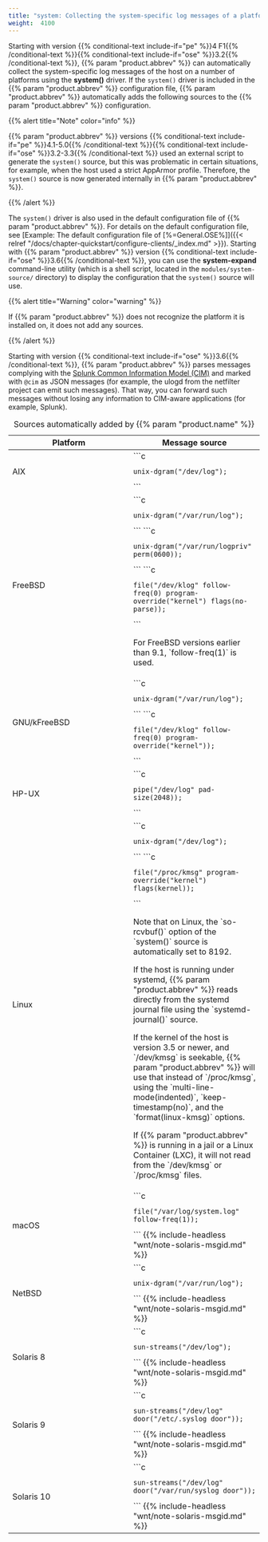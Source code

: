 ```yaml
---
title: "system: Collecting the system-specific log messages of a platform"
weight:  4100
---
```

<!-- DISCLAIMER: This file is based on the syslog-ng Open Source Edition documentation https://github.com/balabit/syslog-ng-ose-guides/commit/2f4a52ee61d1ea9ad27cb4f3168b95408fddfdf2 and is used under the terms of The syslog-ng Open Source Edition Documentation License. The file has been modified by Axoflow. -->

Starting with version {{% conditional-text include-if="pe" %}}4 F1{{% /conditional-text %}}{{% conditional-text include-if="ose" %}}3.2{{% /conditional-text %}}, {{% param "product.abbrev" %}} can automatically collect the system-specific log messages of the host on a number of platforms using the **system()** driver. If the `system()` driver is included in the {{% param "product.abbrev" %}} configuration file, {{% param "product.abbrev" %}} automatically adds the following sources to the {{% param "product.abbrev" %}} configuration.

{{% alert title="Note" color="info" %}}

{{% param "product.abbrev" %}} versions {{% conditional-text include-if="pe" %}}4.1-5.0{{% /conditional-text %}}{{% conditional-text include-if="ose" %}}3.2-3.3{{% /conditional-text %}} used an external script to generate the `system()` source, but this was problematic in certain situations, for example, when the host used a strict AppArmor profile. Therefore, the `system()` source is now generated internally in {{% param "product.abbrev" %}}.

{{% /alert %}}

The `system()` driver is also used in the default configuration file of {{% param "product.abbrev" %}}. For details on the default configuration file, see [Example: The default configuration file of [%=General.OSE%]]({{< relref "/docs/chapter-quickstart/configure-clients/_index.md" >}}). Starting with {{% param "product.abbrev" %}} version {{% conditional-text include-if="ose" %}}3.6{{% /conditional-text %}}, you can use the **system-expand** command-line utility (which is a shell script, located in the `modules/system-source/` directory) to display the configuration that the `system()` source will use.

{{% alert title="Warning" color="warning" %}}

If {{% param "product.abbrev" %}} does not recognize the platform it is installed on, it does not add any sources.

{{% /alert %}}

Starting with version {{% conditional-text include-if="ose" %}}3.6{{% /conditional-text %}}, {{% param "product.abbrev" %}} parses messages complying with the [Splunk Common Information Model (CIM)](http://docs.splunk.com/Documentation/CIM/latest/User/Overview) and marked with `@cim` as JSON messages (for example, the ulogd from the netfilter project can emit such messages). That way, you can forward such messages without losing any information to CIM-aware applications (for example, Splunk).

<table>
<caption>Sources automatically added by {{% param "product.name" %}}</caption>
<colgroup>
<col style="width: 50%" />
<col style="width: 50%" />
</colgroup>
<thead>
<tr class="header">
<th>Platform</th>
<th>Message source</th>
</tr>
</thead>
<tbody>
<tr class="odd">
<td>AIX</td>
<td>```c
<pre><code>unix-dgram(&quot;/dev/log&quot;);</code></pre>
```</td>
</tr>
<tr class="even">
<td>FreeBSD</td>
<td>```c
<pre><code>unix-dgram(&quot;/var/run/log&quot;);</code></pre>
```
```c
<pre><code>unix-dgram(&quot;/var/run/logpriv&quot; perm(0600));</code></pre>
```
```c
<pre><code>file(&quot;/dev/klog&quot; follow-freq(0) program-override(&quot;kernel&quot;) flags(no-parse));</code></pre>
```
<p>For FreeBSD versions earlier than 9.1, `follow-freq(1)` is used.</p></td>
</tr>
<tr class="odd">
<td>GNU/kFreeBSD</td>
<td>```c
<pre><code>unix-dgram(&quot;/var/run/log&quot;);</code></pre>
```
```c
<pre><code>file(&quot;/dev/klog&quot; follow-freq(0) program-override(&quot;kernel&quot;));</code></pre>
```</td>
</tr>
<tr class="even">
<td>HP-UX</td>
<td>```c
<pre><code>pipe(&quot;/dev/log&quot; pad-size(2048));</code></pre>
```</td>
</tr>
<tr class="odd">
<td>Linux</td>
<td>```c
<pre><code>unix-dgram(&quot;/dev/log&quot;);</code></pre>
```
```c
<pre><code>file(&quot;/proc/kmsg&quot; program-override(&quot;kernel&quot;) flags(kernel));</code></pre>
```
<p>Note that on Linux, the `so-rcvbuf()` option of the `system()` source is automatically set to 8192.</p>
<p>If the host is running under systemd, {{% param "product.abbrev" %}} reads directly from the systemd journal file using the `systemd-journal()` source.</p>
<p>If the kernel of the host is version 3.5 or newer, and `/dev/kmsg` is seekable, {{% param "product.abbrev" %}} will use that instead of `/proc/kmsg`, using the `multi-line-mode(indented)`, `keep-timestamp(no)`, and the `format(linux-kmsg)` options.</p>
<p>If {{% param "product.abbrev" %}} is running in a jail or a Linux Container (LXC), it will not read from the `/dev/kmsg` or `/proc/kmsg` files.</p></td>
</tr>
<tr class="even">
<td>macOS</td>
<td>```c
<pre><code>file(&quot;/var/log/system.log&quot; follow-freq(1));</code></pre>
```
{{% include-headless "wnt/note-solaris-msgid.md" %}}</td>
</tr>
<tr class="odd">
<td>NetBSD</td>
<td>```c
<pre><code>unix-dgram(&quot;/var/run/log&quot;);</code></pre>
```
{{% include-headless "wnt/note-solaris-msgid.md" %}}</td>
</tr>
<tr class="even">
<td>Solaris 8</td>
<td>```c
<pre><code>sun-streams(&quot;/dev/log&quot;);</code></pre>
```
{{% include-headless "wnt/note-solaris-msgid.md" %}}</td>
</tr>
<tr class="odd">
<td>Solaris 9</td>
<td>```c
<pre><code>sun-streams(&quot;/dev/log&quot; door(&quot;/etc/.syslog_door&quot;));</code></pre>
```
{{% include-headless "wnt/note-solaris-msgid.md" %}}</td>
</tr>
<tr class="even">
<td>Solaris 10</td>
<td>```c
<pre><code>sun-streams(&quot;/dev/log&quot; door(&quot;/var/run/syslog_door&quot;));</code></pre>
```
{{% include-headless "wnt/note-solaris-msgid.md" %}}</td>
</tr>
</tbody>
</table>

